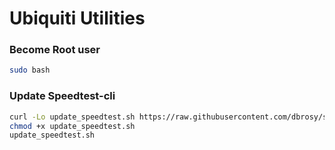 # Ubiquiti Utilities
### Become Root user
```bash
sudo bash
```

### Update Speedtest-cli
```bash
curl -Lo update_speedtest.sh https://raw.githubusercontent.com/dbrosy/scripts/master/update_speedtest.sh
chmod +x update_speedtest.sh
update_speedtest.sh
```
